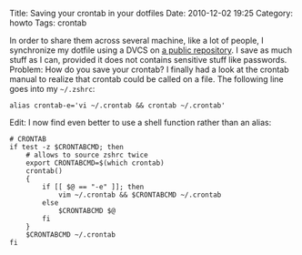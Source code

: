 Title: Saving your crontab in your dotfiles
Date: 2010-12-02 19:25
Category: howto
Tags: crontab

In order to share them across several machine, like a lot of people, I
synchronize my dotfile using a DVCS on [a public
repository](http://bitbucket.org/chmduquesne/dotfiles). I save as much
stuff as I can, provided it does not contains sensitive stuff like
passwords. Problem: How do you save your crontab? I finally had a look at
the crontab manual to realize that crontab could be called on a file. The
following line goes into my `~/.zshrc`:

    alias crontab-e='vi ~/.crontab && crontab ~/.crontab'

Edit: I now find even better to use a shell function rather than an
alias:

    # CRONTAB
    if test -z $CRONTABCMD; then
        # allows to source zshrc twice
        export CRONTABCMD=$(which crontab)
        crontab()
        {
            if [[ $@ == "-e" ]]; then
                vim ~/.crontab && $CRONTABCMD ~/.crontab
            else
                $CRONTABCMD $@
            fi
        }
        $CRONTABCMD ~/.crontab
    fi



